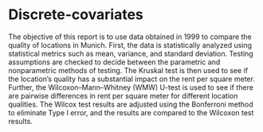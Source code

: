 # Discrete-covariates

The objective of this report is to use data obtained in 1999 to compare the quality of
locations in Munich. First, the data is statistically analyzed using statistical metrics
such as mean, variance, and standard deviation. Testing assumptions are checked to
decide between the parametric and nonparametric methods of testing. The Kruskal test
is then used to see if the location’s quality has a substantial impact on the rent per
square meter. Further, the Wilcoxon–Mann–Whitney (WMW) U-test is used to see if
there are pairwise differences in rent per square meter for different location qualities.
The Wilcox test results are adjusted using the Bonferroni method to eliminate Type I
error, and the results are compared to the Wilcoxon test results.
